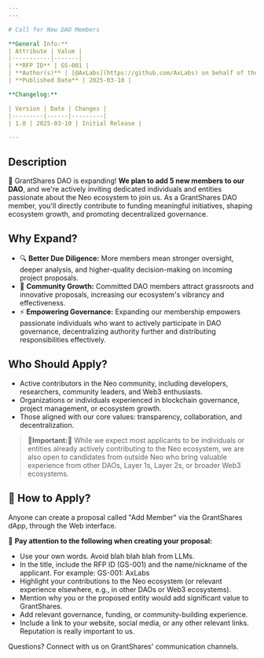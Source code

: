 ```yaml
---
---

# Call for New DAO Members

**General Info:**
| Attribute | Value |
|-----------|-------|
| **RFP ID** | GS-001 |
| **Author(s)** | [@AxLabs](https://github.com/AxLabs) on behalf of the GrantShares DAO |
| **Published Date** | 2025-03-10 |

**Changelog:**

| Version | Date | Changes |
|---------|------|---------|
| 1.0 | 2025-03-10 | Initial Release |

---
```


## Description

🌱 GrantShares DAO is expanding! **We plan to add 5 new members to our DAO**, and we're actively inviting dedicated individuals and entities passionate about the Neo ecosystem to join us. As a GrantShares DAO member, you'll directly contribute to funding meaningful initiatives, shaping ecosystem growth, and promoting decentralized governance.

## Why Expand?

- 🔍 **Better Due Diligence:** More members mean stronger oversight, deeper analysis, and higher-quality decision-making on incoming project proposals.
- 🌟 **Community Growth:** Committed DAO members attract grassroots and innovative proposals, increasing our ecosystem's vibrancy and effectiveness.
- ⚡ **Empowering Governance:** Expanding our membership empowers passionate individuals who want to actively participate in DAO governance, decentralizing authority further and distributing responsibilities effectively.

## Who Should Apply?

- Active contributors in the Neo community, including developers, researchers, community leaders, and Web3 enthusiasts.
- Organizations or individuals experienced in blockchain governance, project management, or ecosystem growth.
- Those aligned with our core values: transparency, collaboration, and decentralization.

> 🚨**Important:**🚨 
> While we expect most applicants to be individuals or entities already actively contributing to the Neo ecosystem, we are also open to candidates from outside Neo who bring valuable experience from other DAOs, Layer 1s, Layer 2s, or broader Web3 ecosystems.

## 📝 How to Apply?

Anyone can create a proposal called "Add Member" via the GrantShares dApp, through the Web interface.

🚨 **Pay attention to the following when creating your proposal:**

- Use your own words. Avoid blah blah blah from LLMs.
- In the title, include the RFP ID (GS-001) and the name/nickname of the applicant. For example: GS-001: AxLabs
- Highlight your contributions to the Neo ecosystem (or relevant experience elsewhere, e.g., in other DAOs or Web3 ecosystems).
- Mention why you or the proposed entity would add significant value to GrantShares.
- Add relevant governance, funding, or community-building experience.
- Include a link to your website, social media, or any other relevant links. Reputation is really important to us.

Questions? Connect with us on GrantShares' communication channels.